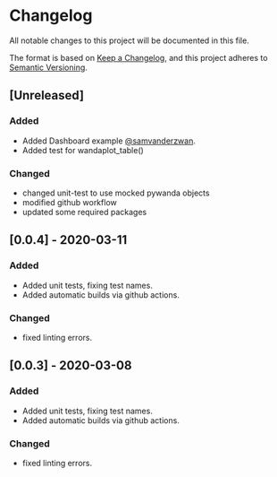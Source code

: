 # Changelog
All notable changes to this project will be documented in this file.

The format is based on [Keep a Changelog](https://keepachangelog.com/en/1.0.0/),
and this project adheres to [Semantic Versioning](https://semver.org/spec/v2.0.0.html).

## [Unreleased]
### Added
- Added Dashboard example [@samvanderzwan](https://github.com/samvanderzwan).
- Added test for wandaplot_table()

### Changed
- changed unit-test to use mocked pywanda objects
- modified github workflow
- updated some required packages


## [0.0.4] - 2020-03-11
### Added
- Added unit tests, fixing test names.
- Added automatic builds via github actions.

### Changed
- fixed linting errors.


## [0.0.3] - 2020-03-08
### Added
- Added unit tests, fixing test names.
- Added automatic builds via github actions.

### Changed
- fixed linting errors.

